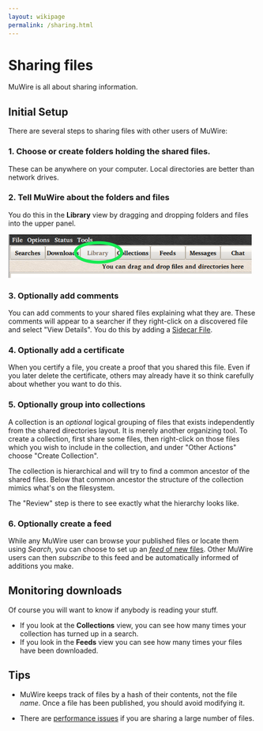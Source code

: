 ```yaml
---
layout: wikipage
permalink: /sharing.html
---
```

# Sharing files
MuWire is all about sharing information.

## Initial Setup
There are several steps to sharing files with other users of MuWire:

### 1. Choose or create folders holding the shared files.
These can be anywhere on your computer.  Local directories are better than network drives.

### 2. Tell MuWire about the folders and files
You do this in the **Library** view by dragging and dropping folders and files into the upper panel.

 ![Alt text](library.png)

### 3. Optionally add comments
You can add comments to your shared files explaining what they are.  These comments will appear to a searcher if they right-click on a discovered file and select "View Details".
You do this by adding a [Sidecar File](sidecar-files).


### 4. Optionally add a certificate
When you certify a file, you create a proof that you shared this file.  Even if you later delete the certificate, others may already have it so think carefully about whether you want to do this.

### 5. Optionally group into collections
A collection is an *optional* logical grouping of files that exists independently from the shared directories layout.  It is merely another organizing tool.
To create a collection, first share some files, then right-click on those files which you wish to include in the collection, and under "Other Actions" choose "Create Collection".

The collection is hierarchical and will try to find a common ancestor of the shared files.  Below that common ancestor the structure of the collection mimics what's on the filesystem.

The "Review" step is there to see exactly what the hierarchy looks like.

### 6. Optionally create a feed
While any MuWire user can browse your published files or locate them using *Search*, you can choose to set up an [*feed* of new files](file-feeds).  Other MuWire users can then *subscribe* to this feed and be automatically informed of additions you make.

## Monitoring downloads
Of course you will want to know if anybody is reading your stuff.

* If you look at the **Collections** view, you can see how many times your collection has turned up in a search.
* If you look in the **Feeds** view you can see how many times your files have been downloaded.

## Tips
* MuWire keeps track of files by a hash of their contents, not the file *name*.  Once a file has been published, you should avoid modifying it.

* There are [performance issues](many-files) if you are sharing a large number of files.
